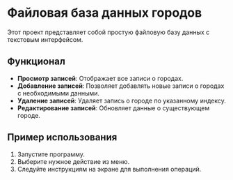 # Файловая база данных городов

Этот проект представляет собой простую файловую базу данных с текстовым интерфейсом.

## Функционал

- **Просмотр записей**: Отображает все записи о городах.
- **Добавление записей**: Позволяет добавлять новые записи о городах с необходимыми данными.
- **Удаление записей**: Удаляет запись о городе по указанному индексу.
- **Редактирование записей**: Обновляет данные о существующем городе.

## Пример использования

1. Запустите программу.
2. Выберите нужное действие из меню.
3. Следуйте инструкциям на экране для выполнения операций.
